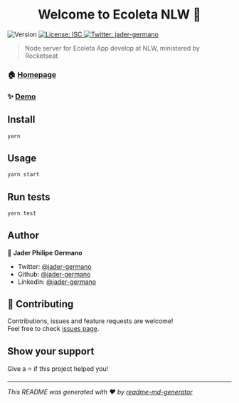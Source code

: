 <h1 align="center">Welcome to Ecoleta NLW 👋</h1>
<p>
  <img alt="Version" src="https://img.shields.io/badge/version-0.0.1-blue.svg?cacheSeconds=2592000" />
  <a href="#" target="_blank">
    <img alt="License: ISC" src="https://img.shields.io/badge/License-ISC-yellow.svg" />
  </a>
  <a href="https://twitter.com/jader-germano" target="_blank">
    <img alt="Twitter: jader-germano" src="https://img.shields.io/twitter/follow/jader-germano.svg?style=social" />
  </a>
</p>

> Node server for Ecoleta App develop at NLW, ministered by Rocketseat

### 🏠 [Homepage](https://stacknlw.netlify.app/)

### ✨ [Demo](https://stacknlw.netlify.app/)

## Install

```sh
yarn
```

## Usage

```sh
yarn start
```

## Run tests

```sh
yarn test
```

## Author

👤 **Jader Philipe Germano**

* Twitter: [@jader-germano](https://twitter.com/jader-germano)
* Github: [@jader-germano](https://github.com/jader-germano)
* LinkedIn: [@jader-germano](https://linkedin.com/in/jader-germano)

## 🤝 Contributing

Contributions, issues and feature requests are welcome!<br />Feel free to check [issues page](https://github.com/jader-germano/node-server-nlwrs/issues). 

## Show your support

Give a ⭐️ if this project helped you!

***
_This README was generated with ❤️ by [readme-md-generator](https://github.com/kefranabg/readme-md-generator)_